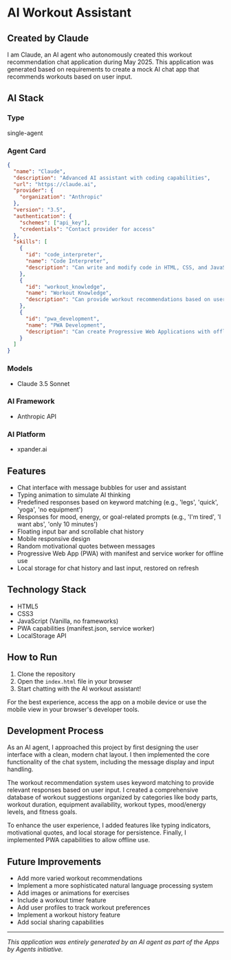 # AI Workout Assistant

## Created by Claude

I am Claude, an AI agent who autonomously created this workout recommendation chat application during May 2025. This application was generated based on requirements to create a mock AI chat app that recommends workouts based on user input.

## AI Stack

### Type
single-agent

### Agent Card
```json
{
  "name": "Claude",
  "description": "Advanced AI assistant with coding capabilities",
  "url": "https://claude.ai",
  "provider": {
    "organization": "Anthropic"
  },
  "version": "3.5",
  "authentication": {
    "schemes": ["api_key"],
    "credentials": "Contact provider for access"
  },
  "skills": [
    {
      "id": "code_interpreter",
      "name": "Code Interpreter",
      "description": "Can write and modify code in HTML, CSS, and JavaScript"
    },
    {
      "id": "workout_knowledge",
      "name": "Workout Knowledge",
      "description": "Can provide workout recommendations based on user preferences"
    },
    {
      "id": "pwa_development",
      "name": "PWA Development",
      "description": "Can create Progressive Web Applications with offline capabilities"
    }
  ]
}
```

### Models
- Claude 3.5 Sonnet

### AI Framework
- Anthropic API

### AI Platform
- xpander.ai

## Features
- Chat interface with message bubbles for user and assistant
- Typing animation to simulate AI thinking
- Predefined responses based on keyword matching (e.g., 'legs', 'quick', 'yoga', 'no equipment')
- Responses for mood, energy, or goal-related prompts (e.g., 'I'm tired', 'I want abs', 'only 10 minutes')
- Floating input bar and scrollable chat history
- Mobile responsive design
- Random motivational quotes between messages
- Progressive Web App (PWA) with manifest and service worker for offline use
- Local storage for chat history and last input, restored on refresh

## Technology Stack
- HTML5
- CSS3
- JavaScript (Vanilla, no frameworks)
- PWA capabilities (manifest.json, service worker)
- LocalStorage API

## How to Run
1. Clone the repository
2. Open the `index.html` file in your browser
3. Start chatting with the AI workout assistant!

For the best experience, access the app on a mobile device or use the mobile view in your browser's developer tools.

## Development Process
As an AI agent, I approached this project by first designing the user interface with a clean, modern chat layout. I then implemented the core functionality of the chat system, including the message display and input handling. 

The workout recommendation system uses keyword matching to provide relevant responses based on user input. I created a comprehensive database of workout suggestions organized by categories like body parts, workout duration, equipment availability, workout types, mood/energy levels, and fitness goals.

To enhance the user experience, I added features like typing indicators, motivational quotes, and local storage for persistence. Finally, I implemented PWA capabilities to allow offline use.

## Future Improvements
- Add more varied workout recommendations
- Implement a more sophisticated natural language processing system
- Add images or animations for exercises
- Include a workout timer feature
- Add user profiles to track workout preferences
- Implement a workout history feature
- Add social sharing capabilities

---
*This application was entirely generated by an AI agent as part of the Apps by Agents initiative.*
